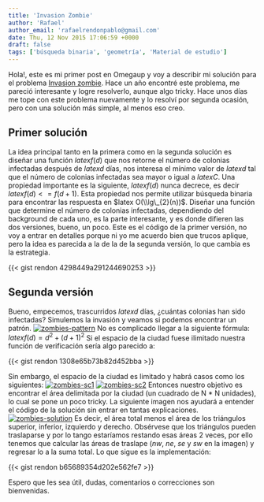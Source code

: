 ```yaml
---
title: 'Invasion Zombie'
author: 'Rafael'
author_email: 'rafaelrendonpablo@gmail.com'
date: Thu, 12 Nov 2015 17:06:59 +0000
draft: false
tags: ['búsqueda binaria', 'geometría', 'Material de estudio']
---
```


Hola!, este es mi primer post en Omegaup y voy a describir mi solución para el problema [Invasion zombie](https://omegaup.com/arena/IOI2014E1P3/practice/#problems/invasionzombie). Hace un año encontré este problema, me pareció interesante y logre resolverlo, aunque algo tricky. Hace unos días me tope con este problema nuevamente y lo resolví por segunda ocasión, pero con una solución más simple, al menos eso creo.

Primer solución
---------------

La idea principal tanto en la primera como en la segunda solución es diseñar una función $latex f(d)$ que nos retorne el número de colonias infectadas después de $latex d$ días, nos interesa el mínimo valor de $latex d$ tal que el número de colonias infectadas sea mayor o igual a $latex C$. Una propiedad importante es la siguiente, $latex f(d)$ nunca decrece, es decir $latex f(d) <= f(d+1)$. Esta propiedad nos permite utilizar búsqueda binaria para encontrar las respuesta en $latex O(\\lg\_{2}(n))$. Diseñar una función que determine el número de colonias infectadas, dependiendo del background de cada uno, es la parte interesante, y es donde difieren las dos versiones, bueno, un poco. Este es el código de la primer versión, no voy a entrar en detalles porque ni yo me acuerdo bien que trucos aplique, pero la idea es parecida a la de la de la segunda versión, lo que cambia es la estrategia.

{{< gist rendon 4298449a291244690253 >}}

Segunda versión
---------------

Bueno, empecemos, trascurridos $latex d$ días, ¿cuántas colonias han sido infectadas? Simulemos la invasión y veamos si podemos encontrar un patrón. [![zombies-pattern](/images/zombies-pattern.png)](/images/zombies-pattern.png) No es complicado llegar a la siguiente fórmula: $latex f(d) = d^{2} + (d+1)^{2}$ Si el espacio de la ciudad fuese ilimitado nuestra función de verificación sería algo parecido a:

{{< gist rendon 1308e65b73b82d452bba >}}

Sin embargo, el espacio de la ciudad es limitado y habrá casos como los siguientes: [![zombies-sc1](/images/zombies-sc1.png)](/images/zombies-sc1.png) [![zombies-sc2](/images/zombies-sc2.png)](/images/zombies-sc2.png) Entonces nuestro objetivo es encontrar el área delimitada por la ciudad (un cuadrado de N \* N unidades), lo cual se pone un poco tricky. La siguiente imagen nos ayudará a entender el código de la solución sin entrar en tantas explicaciones. [![zombies-solution](/images/zombies-solution.png)](/images/zombies-solution.png) Es decir, el área total menos el área de los triángulos superior, inferior, izquierdo y derecho. Obsérvese que los triángulos pueden traslaparse y por lo tango estaríamos restando esas áreas 2 veces, por ello tenemos que calcular las áreas de traslape (_nw_, _ne_, _se_ y _sw_ en la imagen) y regresar lo a la suma total. Lo que sigue es la implementación:

{{< gist rendon b65689354d202e562fe7 >}}

Espero que les sea útil, dudas, comentarios o correcciones son bienvenidas.
